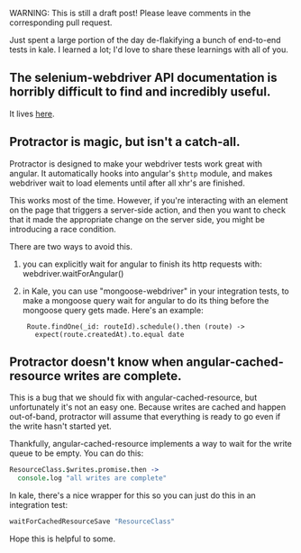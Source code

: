 WARNING: This is still a draft post! Please leave comments in the corresponding pull request.

Just spent a large portion of the day de-flakifying a bunch of end-to-end tests in kale. I learned a lot; I'd love to share these learnings with all of you.

## The selenium-webdriver API documentation is horribly difficult to find and incredibly useful.

It lives [here](http://selenium.googlecode.com/git/docs/api/javascript/class_webdriver_WebDriver.html).

## Protractor is magic, but isn't a catch-all.

Protractor is designed to make your webdriver tests work great with angular. It automatically hooks into angular's `$http` module, and makes webdriver wait to load elements until after all xhr's are finished.

This works most of the time. However, if you're interacting with an element on the page that triggers a server-side action, and then you want to check that it made the appropriate change on the server side, you might be introducing a race condition.

There are two ways to avoid this.

1. you can explicitly wait for angular to finish its http requests with: webdriver.waitForAngular()
2. in Kale, you can use "mongoose-webdriver" in your integration tests, to make a mongoose query wait for angular to do its thing before the mongoose query gets made. Here's an example:

        Route.findOne(_id: routeId).schedule().then (route) ->
          expect(route.createdAt).to.equal date

## Protractor doesn't know when angular-cached-resource writes are complete.

This is a bug that we should fix with angular-cached-resource, but unfortunately it's not an easy one. Because writes are cached and happen out-of-band, protractor will assume that everything is ready to go even if the write hasn't started yet.

Thankfully, angular-cached-resource implements a way to wait for the write queue to be empty. You can do this:

```coffeescript
ResourceClass.$writes.promise.then ->
  console.log "all writes are complete"
```

In kale, there's a nice wrapper for this so you can just do this in an integration test:

```coffeescript
waitForCachedResourceSave "ResourceClass"
```

Hope this is helpful to some.

